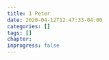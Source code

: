 ```yaml
---
title: 1 Peter
date: 2020-04-12T12:47:33-04:00
categories: []
tags: []
chapter: 
inprogress: false
---
```


